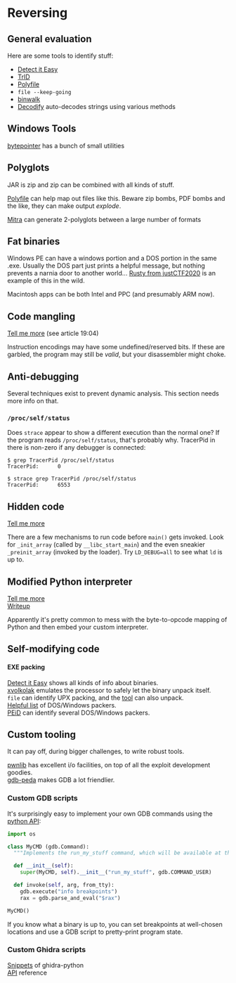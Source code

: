 # Reversing

## General evaluation

Here are some tools to identify stuff:

* [Detect it Easy](https://github.com/horsicq/Detect-It-Easy)
* [TrID](https://mark0.net/soft-trid-e.html)
* [Polyfile](https://github.com/trailofbits/polyfile)
* `file --keep-going`
* [binwalk](https://github.com/ReFirmLabs/binwalk)
* [Decodify](https://github.com/s0md3v/Decodify) auto-decodes strings using various methods

## Windows Tools

[bytepointer](http://bytepointer.com/tools/index.htm) has a bunch of small utilities

## Polyglots

JAR is zip and zip can be combined with all kinds of stuff.

[Polyfile](https://github.com/trailofbits/polyfile) can help map out files like this. Beware zip bombs, PDF bombs and the like, they can make output _explode_.

[Mitra](https://github.com/corkami/mitra) can generate 2-polyglots between a large number of formats

## Fat binaries

Windows PE can have a windows portion and a DOS portion in the same .exe. Usually the DOS part just prints a helpful message, but nothing prevents a narnia door to another world... [Rusty from justCTF2020](https://ctftime.org/task/14642) is an example of this in the wild.

Macintosh apps can be both Intel and PPC \(and presumably ARM now\).

## Code mangling

[Tell me more](https://www.alchemistowl.org/pocorgtfo/pocorgtfo19.pdf) \(see article 19:04\)

Instruction encodings may have some undefined/reserved bits. If these are garbled, the program may still be _valid_, but your disassembler might choke.

## Anti-debugging

Several techniques exist to prevent dynamic analysis. This section needs more info on that.

### `/proc/self/status`

Does `strace` appear to show a different execution than the normal one? If the program reads `/proc/self/status`, that's probably why. TracerPid in there is non-zero if any debugger is connected:

```text
$ grep TracerPid /proc/self/status
TracerPid:      0

$ strace grep TracerPid /proc/self/status
TracerPid:      6553
```

## Hidden code

[Tell me more](http://blog.k3170makan.com/2018/10/introduction-to-elf-format-part-v.html)

There are a few mechanisms to run code before `main()` gets invoked. Look for `_init_array` \(called by `__libc_start_main`\) and the even sneakier `_preinit_array` \(invoked by the loader\). Try `LD_DEBUG=all` to see what `ld` is up to.

## Modified Python interpreter

[Tell me more](https://medium.com/tenable-techblog/remapping-python-opcodes-67d79586bfd5)  
[Writeup](https://lkmidas.github.io/posts/justctf2020_writeups/#remap)

Apparently it's pretty common to mess with the byte-to-opcode mapping of Python and then embed your custom interpreter.

## Self-modifying code

#### EXE packing

[Detect it Easy](https://github.com/horsicq/Detect-It-Easy) shows all kinds of info about binaries.  
[xvolkolak](http://ntinfo.biz/index.html#xvolkolak) emulates the processor to safely let the binary unpack itself.  
`file` can identify UPX packing, and the [tool](https://github.com/upx/upx) can also unpack.  
[Helpful list](https://www.bttr-software.de/freesoft/arc2.htm#exepck) of DOS/Windows packers.  
[PEiD](https://www.aldeid.com/wiki/PEiD) can identify several DOS/Windows packers.

## Custom tooling

It can pay off, during bigger challenges, to write robust tools.

[pwnlib](https://docs.pwntools.com/en/stable/) has excellent i/o facilities, on top of all the exploit development goodies.  
[gdb-peda](https://github.com/longld/peda) makes GDB a lot friendlier.

### Custom GDB scripts

It's surprisingly easy to implement your own GDB commands using the [python API](https://sourceware.org/gdb/onlinedocs/gdb/Python-API.html):

```python
import os

class MyCMD (gdb.Command):
  """Implements the run_my_stuff command, which will be available at the gdb prompt"""

  def __init__(self):
    super(MyCMD, self).__init__("run_my_stuff", gdb.COMMAND_USER)

  def invoke(self, arg, from_tty):
    gdb.execute("info breakpoints")
    rax = gdb.parse_and_eval("$rax")

MyCMD()
```

If you know what a binary is up to, you can set breakpoints at well-chosen locations and use a GDB script to pretty-print program state.

### Custom Ghidra scripts

[Snippets](https://github.com/HackOvert/GhidraSnippets) of ghidra-python  
[API](https://ghidra.re/ghidra_docs/api/index.html) reference


